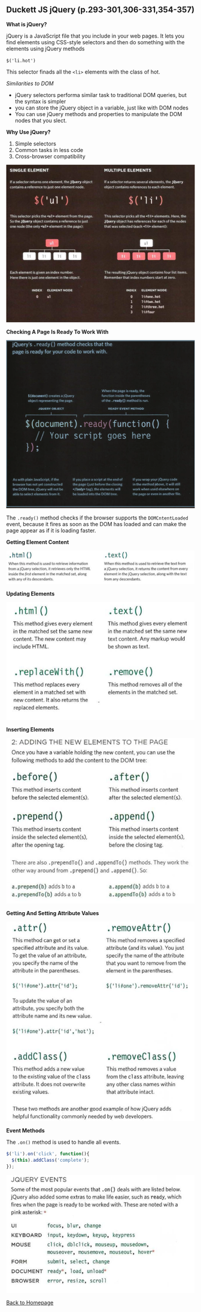 ## Duckett JS jQuery (p.293-301,306-331,354-357)

**What is jQuery?**

jQuery is a JavaScript file that you include in your web pages. It lets you find elements using CSS-style selectors and then do something with the elements using jQuery methods

`$('li.hot')` 

This selector finads all the `<li>` elements with the class of hot.


*Similarities to DOM*

  - jQuery selectors performa similar task to traditional DOM queries, but the syntax is simpler
  - you can store the jQuery object in a variable, just like with DOM nodes
  - You can use jQuery methods and properties to manipulate the DOM nodes that you slect.

**Why Use jQuery?**

1. Simple selectors
2. Common tasks in less code
3. Cross-browser compatibility

![Single Element vs Multiple elements](../img/jquery-elements.png)

**Checking A Page Is Ready To Work With**

![.ready()](../img/ready.png)


The `.ready()` method checks if the browser supports the `DOMCntentLoaded` event, because it fires as soon as the DOM has loaded and can make the page appear as if it is loading faster.

**Getting Element Content**

![getting content](../img/getting-content.png)

**Updating Elements**

![updating elements](../img/updating-elements.png)

**Inserting Elements**

![Inserting elements](../img/inserting-elements.png)

**Getting And Setting Attribute Values**

![Attributes](../img/set-attr.png)

**Event Methods**

The `.on()` method is used to handle all events. 

```JavaScript
$('li').on('click', function(){
  $(this).addClass('complete');
});
```

![Events](../img/events.png)

[Back to Homepage](https://ashcaz.github.io/reading-notes)